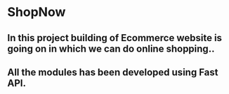 # ShopNow
## In this project building of Ecommerce website is going on in which we can do online shopping..
## All the modules has been developed using Fast API.
